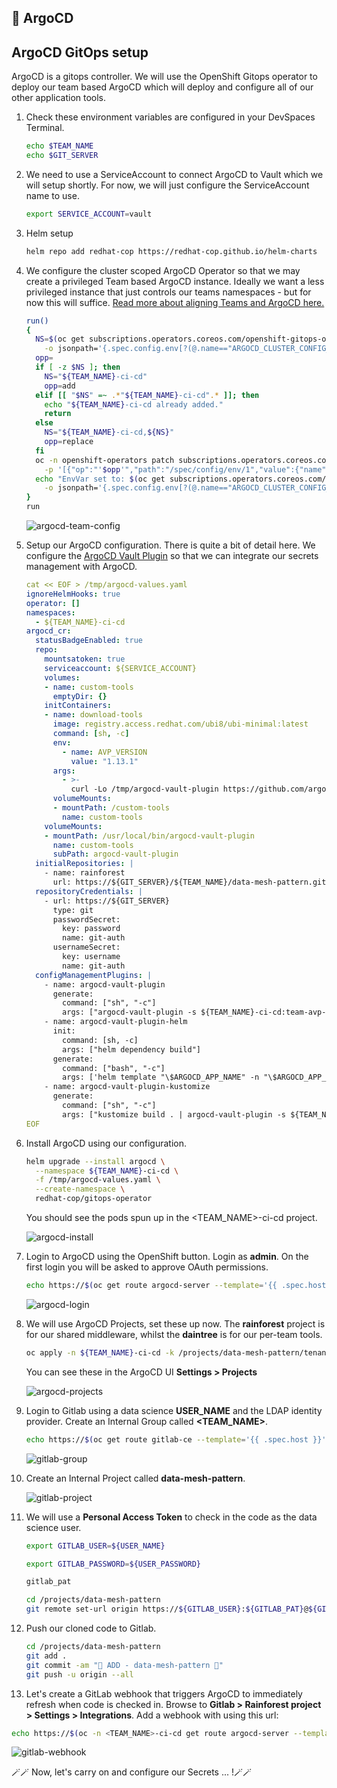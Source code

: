 ## 🐙 ArgoCD
## ArgoCD GitOps setup

ArgoCD is a gitops controller. We will use the OpenShift Gitops operator to deploy our team based ArgoCD which will deploy and configure all of our other application tools.

1. Check these environment variables are configured in your DevSpaces Terminal.

   ```bash
   echo $TEAM_NAME
   echo $GIT_SERVER
   ```

2. We need to use a ServiceAccount to connect ArgoCD to Vault which we will setup shortly. For now, we will just configure the ServiceAccount name to use.

   ```bash  
   export SERVICE_ACCOUNT=vault
   ```
   
3. Helm setup

   ```bash
   helm repo add redhat-cop https://redhat-cop.github.io/helm-charts
   ```

4. We configure the cluster scoped ArgoCD Operator so that we may create a privileged Team based ArgoCD instance. Ideally we want a less privileged instance that just controls our teams namespaces - but for now this will suffice. [Read more about aligning Teams and ArgoCD here.](https://github.com/redhat-cop/helm-charts/blob/master/charts/gitops-operator/TEAM_DOCS.md)

    ```bash
    run()
    {
      NS=$(oc get subscriptions.operators.coreos.com/openshift-gitops-operator -n openshift-operators \
        -o jsonpath='{.spec.config.env[?(@.name=="ARGOCD_CLUSTER_CONFIG_NAMESPACES")].value}')
      opp=
      if [ -z $NS ]; then
        NS="${TEAM_NAME}-ci-cd"
        opp=add
      elif [[ "$NS" =~ .*"${TEAM_NAME}-ci-cd".* ]]; then
        echo "${TEAM_NAME}-ci-cd already added."
        return
      else
        NS="${TEAM_NAME}-ci-cd,${NS}"
        opp=replace
      fi
      oc -n openshift-operators patch subscriptions.operators.coreos.com/openshift-gitops-operator --type=json \
        -p '[{"op":"'$opp'","path":"/spec/config/env/1","value":{"name": "ARGOCD_CLUSTER_CONFIG_NAMESPACES", "value":"'${NS}'"}}]'
      echo "EnvVar set to: $(oc get subscriptions.operators.coreos.com/openshift-gitops-operator -n openshift-operators \
        -o jsonpath='{.spec.config.env[?(@.name=="ARGOCD_CLUSTER_CONFIG_NAMESPACES")].value}')"
    }
    run
    ```

   ![argocd-team-config](./images/argocd-team-config.png)

5. Setup our ArgoCD configuration. There is quite a bit of detail here. We configure the [ArgoCD Vault Plugin](https://github.com/argoproj-labs/argocd-vault-plugin) so that we can integrate our secrets management with ArgoCD.

   ```yaml
   cat << EOF > /tmp/argocd-values.yaml
   ignoreHelmHooks: true
   operator: []
   namespaces:
     - ${TEAM_NAME}-ci-cd
   argocd_cr:
     statusBadgeEnabled: true
     repo:
       mountsatoken: true
       serviceaccount: ${SERVICE_ACCOUNT}
       volumes:
       - name: custom-tools
         emptyDir: {}
       initContainers:
       - name: download-tools
         image: registry.access.redhat.com/ubi8/ubi-minimal:latest
         command: [sh, -c]
         env:
           - name: AVP_VERSION
             value: "1.13.1"
         args:
           - >-
             curl -Lo /tmp/argocd-vault-plugin https://github.com/argoproj-labs/argocd-vault-plugin/releases/download/v\${AVP_VERSION}/argocd-vault-plugin_\${AVP_VERSION}_linux_amd64 && chmod +x /tmp/argocd-vault-plugin && mv /tmp/argocd-vault-plugin /custom-tools/
         volumeMounts:
         - mountPath: /custom-tools
           name: custom-tools
       volumeMounts:
       - mountPath: /usr/local/bin/argocd-vault-plugin
         name: custom-tools        
         subPath: argocd-vault-plugin    
     initialRepositories: |
       - name: rainforest
         url: https://${GIT_SERVER}/${TEAM_NAME}/data-mesh-pattern.git
     repositoryCredentials: |
       - url: https://${GIT_SERVER}
         type: git
         passwordSecret:
           key: password
           name: git-auth
         usernameSecret:
           key: username
           name: git-auth
     configManagementPlugins: |
       - name: argocd-vault-plugin
         generate:
           command: ["sh", "-c"]
           args: ["argocd-vault-plugin -s ${TEAM_NAME}-ci-cd:team-avp-credentials generate ./"]
       - name: argocd-vault-plugin-helm
         init:
           command: [sh, -c]
           args: ["helm dependency build"]
         generate:
           command: ["bash", "-c"]
           args: ['helm template "\$ARGOCD_APP_NAME" -n "\$ARGOCD_APP_NAMESPACE" -f <(echo "\$ARGOCD_ENV_HELM_VALUES") . | argocd-vault-plugin generate -s ${TEAM_NAME}-ci-cd:team-avp-credentials -']
       - name: argocd-vault-plugin-kustomize
         generate:
           command: ["sh", "-c"]
           args: ["kustomize build . | argocd-vault-plugin -s ${TEAM_NAME}-ci-cd:team-avp-credentials generate -"]
   EOF
   ```

6. Install ArgoCD using our configuration.

   ```bash
   helm upgrade --install argocd \
     --namespace ${TEAM_NAME}-ci-cd \
     -f /tmp/argocd-values.yaml \
     --create-namespace \
     redhat-cop/gitops-operator
   ```

   You should see the pods spun up in the <TEAM_NAME>-ci-cd project.

   ![argocd-install](./images/argocd-install.png)

7. Login to ArgoCD using the OpenShift button. Login as **admin**. On the first login you will be asked to approve OAuth permissions. 

    ```bash
    echo https://$(oc get route argocd-server --template='{{ .spec.host }}' -n ${TEAM_NAME}-ci-cd)
    ```

   ![argocd-login](./images/argocd-login.png)

8. We will use ArgoCD Projects, set these up now. The **rainforest** project is for our shared middleware, whilst the **daintree** is for our per-team tools.

   ```bash
   oc apply -n ${TEAM_NAME}-ci-cd -k /projects/data-mesh-pattern/tenant-argocd/overlay/cluster-dev/rainforest
   ```

   You can see these in the ArgoCD UI **Settings > Projects**

   ![argocd-projects](./images/argocd-projects.png)

9. Login to Gitlab using a data science **USER_NAME** and the LDAP identity provider. Create an Internal Group called **<TEAM_NAME>**.

    ```bash
    echo https://$(oc get route gitlab-ce --template='{{ .spec.host }}' -n gitlab)
    ```

    ![gitlab-group](./images/gitlab-group.png)

10. Create an Internal Project called **data-mesh-pattern**.

    ![gitlab-project](./images/gitlab-project.png)

11. We will use a **Personal Access Token** to check in the code as the data science user.

    ```bash
    export GITLAB_USER=${USER_NAME}
    ```
       
    ```bash
    export GITLAB_PASSWORD=${USER_PASSWORD}
    ```
    
    ```bash
    gitlab_pat
    ```
    
    ```bash
    cd /projects/data-mesh-pattern
    git remote set-url origin https://${GITLAB_USER}:${GITLAB_PAT}@${GIT_SERVER}/${TEAM_NAME}/data-mesh-pattern.git
    ```
    
12. Push our cloned code to Gitlab.
    
    ```bash
    cd /projects/data-mesh-pattern
    git add .
    git commit -am "🐙 ADD - data-mesh-pattern 🐙"
    git push -u origin --all
    ```

13. Let's create a GitLab webhook that triggers ArgoCD to immediately refresh when code is checked in. Browse to **Gitlab > Rainforest project > Settings > Integrations**. Add a webhook with using this url:

   ```bash
   echo https://$(oc -n <TEAM_NAME>-ci-cd get route argocd-server --template='{{ .spec.host}}'/api/webhook)
   ```

   ![gitlab-webhook](./images/gitlab-webhook.png)

🪄🪄 Now, let's carry on and configure our Secrets ... !🪄🪄
